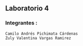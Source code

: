 ## Laboratorio 4

### Integrantes :

	Camilo Andrés Pichimata Cárdenas
	Zuly Valentina Vargas Ramirez